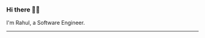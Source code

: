 
<!-- <h3 align="center">Hi there!👋🏼</h3> 
<p align="center">  
  <a href="https://discord.gg/3Chh8gu">
  <img align="center" alt="Wonder's Discord" width="22px" src="https://raw.githubusercontent.com/peterthehan/peterthehan/master/assets/discord.svg" />
</a>

</p>
-->
### Hi there 👋🏼
I'm Rahul, a Software Engineer. </br>


---
<!--
  <a href="https://discord.gg/3Chh8gu">
  <img align="center" alt="Wonder's Discord" width="22px" src="https://raw.githubusercontent.com/peterthehan/peterthehan/master/assets/discord.svg" />
</a>


**YaBoyWonder/YaBoyWonder** is a ✨ _special_ ✨ repository because its `README.md` (this file) appears on your GitHub profile.

Here are some ideas to get you started:

- 🔭 I’m currently working on ...
- 🌱 I’m currently learning ...
- 👯 I’m looking to collaborate on ...
- 🤔 I’m looking for help with ...
- 💬 Ask me about ...
- 📫 How to reach me: ...
- 😄 Pronouns: ...
- ⚡ Fun fact: ...
-->
